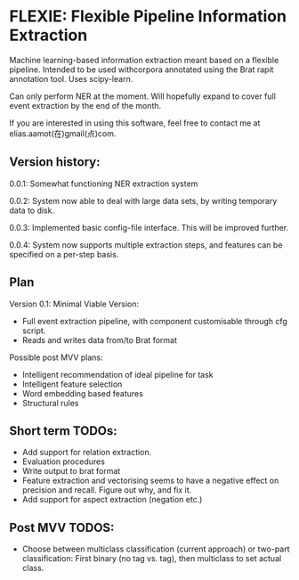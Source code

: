 # FLEXIE: Flexible Pipeline Information Extraction

Machine learning-based information extraction meant based on a flexible pipeline. Intended to be used withcorpora annotated using the Brat rapit annotation tool. Uses scipy-learn.

Can only perform NER at the moment. Will hopefully expand to cover full event extraction by the end of the month.

If you are interested in using this software, feel free to contact me at elias.aamot(在)gmail(点)com.

## Version history:

0.0.1: Somewhat functioning NER extraction system

0.0.2: System now able to deal with large data sets, by writing temporary data to disk.

0.0.3: Implemented basic config-file interface. This will be improved further.

0.0.4: System now supports multiple extraction steps, and features can be specified on a per-step basis.

## Plan

Version 0.1: Minimal Viable Version:
* Full event extraction pipeline, with component customisable through cfg script.
* Reads and writes data from/to Brat format

Possible post MVV plans:
* Intelligent recommendation of ideal pipeline for task
* Intelligent feature selection
* Word embedding based features
* Structural rules

## Short term TODOs:

* Add support for relation extraction.
* Evaluation procedures
* Write output to brat format
* Feature extraction and vectorising seems to have a negative effect on precision and recall. Figure out why, and fix it.
* Add support for aspect extraction (negation etc.)

## Post MVV TODOS:

* Choose between multiclass classification (current approach) or two-part classification: First binary (no tag vs. tag), then multiclass to set actual class.
